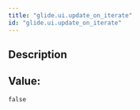 ```yaml
---
title: "glide.ui.update_on_iterate"
id: "glide.ui.update_on_iterate"
---
```

## Description



## Value: 
```
false
```